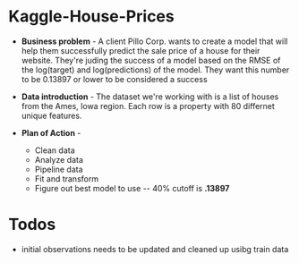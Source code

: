 # Kaggle-House-Prices

* **Business problem** -
A client Pillo Corp. wants to create a model that will help them successfully predict the sale price of a house for their website. They're juding the success of a model based on the RMSE of the log(target) and log(predictions) of the model. They want this number to be 0.13897 or lower to be considered a success

* **Data introduction** - 
The dataset we're working with is a list of houses from the Ames, Iowa region. Each row is a property with 80 differnet unique features.

* **Plan of Action** -
  * Clean data
  * Analyze data
  * Pipeline data
  * Fit and transform
  * Figure out best model to use -- 40% cutoff is **.13897**



# **Todos**
* initial observations needs to be updated and cleaned up usibg train data




